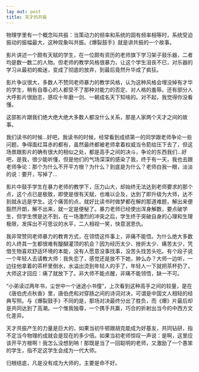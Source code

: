 ```yaml
---
lay out: post
title: 天才的共振
---
```


物理学里有一个概念叫共振：当策动力的频率和系统的固有频率相等时，系统受迫振动的振幅最大，这种现象叫共振。《爆裂鼓手》就是讲共振的一个故事。

影片讲述一个颇有天赋的学生，在一位颇有资历的老师旗下学习架子鼓乐器，二者均是数一数二的人物。但老师的教学风格很暴力，让这个学生沮丧不已，对乐器的学习从最初的痴迷，变成了彻底的放弃，到最后竟然升华成了疯狂。

影片争议很大，多数人不赞同老师暴力的教学风格，认为这种风格会埋没掉有才华的学生，稍有自尊心的人都受不了那种对能力的否定、对人格的羞辱。还有部分人大呼影片很励志，感叹十年磨一剑、一朝成名天下知啥的。对不起，我觉得你没看懂。

这部影片跟我们绝大绝大绝大多数人都没什么关系，那是人家两个天才之间的故事。

我们读书的时候…好吧，我读书的时候，经常看到成绩第一的同学跟老师争论一些问题，争得面红耳赤的都有，虽然最终都被老师拿着权威当令箭给压下去了，但这场景跟影片的确有很大的相似之处，都是高手之间的决斗，争论的东西我们…好吧，是我，很少能听懂，但是他们的气场深深的感染了我，终于有一天，我也去跟老师争论：那个为什么不开平方根？为什么？到底是为什么？老师白我一眼，淡淡的说：要开，写掉了…

影片中鼓手学生在暴力老师的教学下，压力山大，却始终无法达到老师要求的那个点，这个点已是极致，即使是很有天赋，也难以企及，达到了即升级为大师，达不到就永远是学生。这个痛苦的点，就好比读书时做梦都在解的那道难题，解出来便豁然开朗，解不出来，就一定是便秘了。暴力老师已经使出浑身解数，要点破学生，但学生愣是达不到，在一场激烈的冲突之后，学生终于突破自身的心理和生理极限，发挥出不可思议的水平，二人相视一笑，快意泯恩仇。

我非常赞同老师暴力的教育方式，在领悟这件事上，非痛不能悟。为什么绝大多数的人终其一生都很难有醍醐灌顶的机会？因为经历太少、挫折太少、痛苦太少，凭借生物喜欢舒适环境的本能，没有人愿意没事找事，没苦头找苦头吃。有个段子说一个年轻人去请教大师：我失恋了，感觉还是放不下她，肿么办？大师一边听，一边往他拿着的茶杯里倒水，水溢出烫到年轻人的手了，年轻人一下就把茶杯扔了，大师这才回应：痛了就放下了。非大师不能点醒，非痛不能领悟，缺一不可。

“小弟读过两年书，尘世中一个迷途小书僮”，上次看到这种高手之间的较量，是在《唐伯虎点秋香》里，唐伯虎和对穿肠之间的诗词对决，可谓是中国文人相轻的经典写照。与《爆裂鼓手》不同的是，那场对决最终分出了胜负，而《爆》片最后却是共同达到了高潮。一个惟我独尊，一个携手共赢，巧合的折射出当今的中西方文化差异。

天才共振产生的力量是巨大的，如果当初牛顿跟胡克能成为好基友，共同钻研，指不定当今物理的成就会是现在的多少倍。如果当初老师惊叹一声说：是啊，这里应该开平方根啊！我怎么没想到呐！那既是当了一回聪明的老师，又激励了一个愚笨的学生，指不定这学生会成为一代大师。

归根结底，凡是没有成为大师的，主要是命不好。
